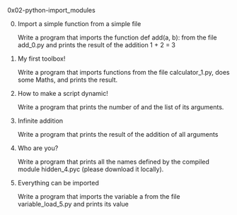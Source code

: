 0x02-python-import_modules

0. Import a simple function from a simple file

	Write a program that imports the function def add(a, b): from the file add_0.py and prints the result of the addition 1 + 2 = 3

1. My first toolbox!

	Write a program that imports functions from the file calculator_1.py, does some Maths, and prints the result.

2. How to make a script dynamic!

	Write a program that prints the number of and the list of its arguments.

3. Infinite addition

	Write a program that prints the result of the addition of all arguments

4. Who are you?

	Write a program that prints all the names defined by the compiled module hidden_4.pyc (please download it locally).

5. Everything can be imported
	
	Write a program that imports the variable a from the file variable_load_5.py and prints its value
